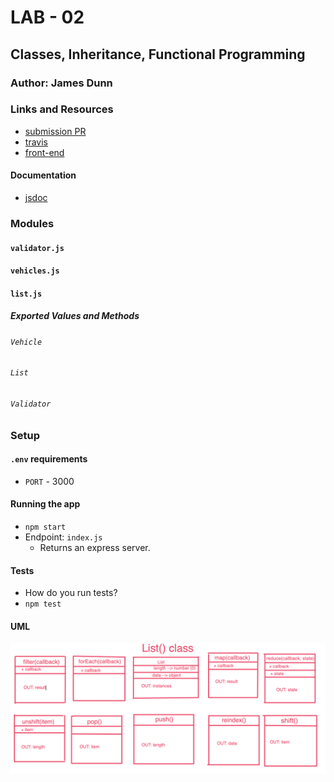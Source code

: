 # LAB - 02

## Classes, Inheritance, Functional Programming

### Author: James Dunn

### Links and Resources
* [submission PR](https://github.com/james-401-advanced-javascript/lab-02/pull/1)
* [travis](https://travis-ci.com/james-401-advanced-javascript/lab-02)
* [front-end](https://jamesdunn-lab-02.herokuapp.com)

#### Documentation
* [jsdoc](https://jamesdunn-lab-02.herokuapp.com/docs)

### Modules
#### `validator.js`
#### `vehicles.js`
#### `list.js`

##### Exported Values and Methods
###### `Vehicle`
###### `List`
###### `Validator`


### Setup
#### `.env` requirements
* `PORT` - 3000

#### Running the app
* `npm start`
* Endpoint: `index.js`
  * Returns an express server.
  
#### Tests
* How do you run tests?
* `npm test`

#### UML
![UML](./images/list-uml.png)